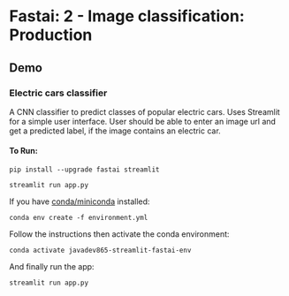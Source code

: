 # Fastai: 2 - Image classification: Production
## Demo
### Electric cars classifier
A CNN classifier to predict classes of popular electric cars.
Uses Streamlit for a simple user interface. 
User should be able to enter an image url and get a predicted label, if the image contains an electric car.

#### To Run:
```
pip install --upgrade fastai streamlit

streamlit run app.py
```

If you have [conda/miniconda](https://docs.conda.io/en/latest/) installed:

```
conda env create -f environment.yml
```

Follow the instructions then activate the conda environment:

```
conda activate javadev865-streamlit-fastai-env
```

And finally run the app:

```
streamlit run app.py
```

